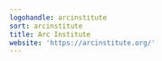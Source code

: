 ```yaml
---
logohandle: arcinstitute
sort: arcinstitute
title: Arc Institute
website: 'https://arcinstitute.org/'
---
```

